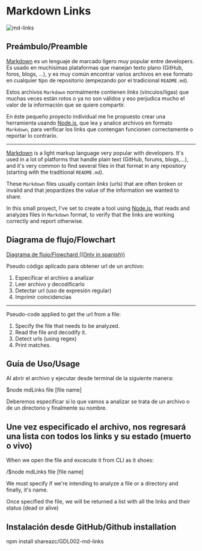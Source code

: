 # Markdown Links

![md-links](https://user-images.githubusercontent.com/110297/42118443-b7a5f1f0-7bc8-11e8-96ad-9cc5593715a6.jpg)

## Preámbulo/Preamble

[Markdown](https://es.wikipedia.org/wiki/Markdown) es un lenguaje de marcado
ligero muy popular entre developers. Es usado en muchísimas plataformas que
manejan texto plano (GitHub, foros, blogs, ...), y es muy común
encontrar varios archivos en ese formato en cualquier tipo de repositorio
(empezando por el tradicional `README.md`).

Estos archivos `Markdown` normalmente contienen _links_ (vínculos/ligas) que
muchas veces están rotos o ya no son válidos y eso perjudica mucho el valor de
la información que se quiere compartir.

En éste pequeño proyecto individual me he propuesto crear una herramienta usando [Node.js](https://nodejs.org/), que lea y analice archivos en formato `Markdown`, para verificar los links que contengan funcionen correctamente o reportar lo contrario.

----------

[Markdown](https://en.wikipedia.org/wiki/Markdown) is a light markup language very popular with developers. It's used in a lot 
of platforms that handle plain text (GitHub, forums, blogs,...), and it's very common to find several files in that
format in any repository (starting with the traditional `README.md`).

These `Markdown` files usually contain _links_ (urls) that are often broken or invalid and that jeopardizes
the value of the information we wanted to share. 

In this small proyect, I've set to create a tool using [Node.js](https://nodejs.org/), that reads and analyzes 
files in `Markdown` format, to verify that the links are working correctly and report otherwise.

## Diagrama de flujo/Flowchart

[Diagrama de flujo/Flowchard ((Only in spanish))](https://www.lucidchart.com/invitations/accept/29acda24-696b-4f9f-9ace-617b4fbefe21)

Pseudo código aplicado para obtener url de un archivo:

1. Especificar el archivo a analizar
2. Leer archivo y decodificarlo
3. Detectar url (uso de expresión regular)
4. Imprimir coincidencias

----------

Pseudo-code applied to get the url from a file:

1. Specify the file that needs to be analyzed.
2. Read the file and decodify it.
3. Detect urls (using regex)
4. Print matches.

## Guía de Uso/Usage

Al abrir el archivo y ejecutar desde terminal de la siguiente manera:

\$node mdLinks file [file name]

Deberemos especificar si lo que vamos a analizar se trata de un archivo o de un directorio y finalmente su nombre. 

Une vez especificado el archivo, nos regresará una lista con todos los links y su estado (muerto o vivo)
----------

When we open the file and excecute it from CLI as it shoes:

/$node mdLinks file [file name]

We must specify if we're intending to analyze a file or a directory and finally, it's name. 

Once specified the file, we will be returned a list with all the links and their status (dead or alive)

## Instalación desde GitHub/Github installation

npm install shareazc/GDL002-md-links





